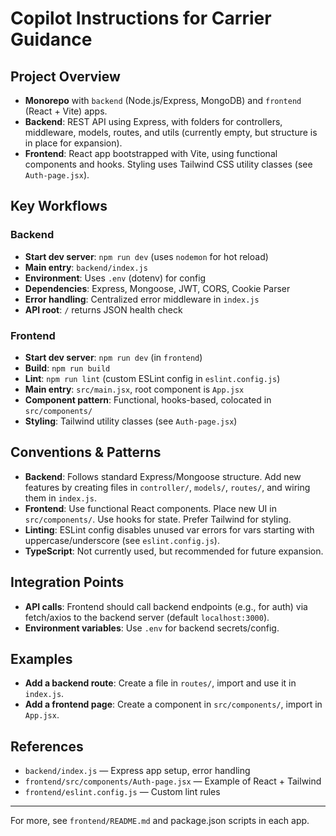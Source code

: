 # Copilot Instructions for Carrier Guidance

## Project Overview
- **Monorepo** with `backend` (Node.js/Express, MongoDB) and `frontend` (React + Vite) apps.
- **Backend**: REST API using Express, with folders for controllers, middleware, models, routes, and utils (currently empty, but structure is in place for expansion).
- **Frontend**: React app bootstrapped with Vite, using functional components and hooks. Styling uses Tailwind CSS utility classes (see `Auth-page.jsx`).

## Key Workflows
### Backend
- **Start dev server**: `npm run dev` (uses `nodemon` for hot reload)
- **Main entry**: `backend/index.js`
- **Environment**: Uses `.env` (dotenv) for config
- **Dependencies**: Express, Mongoose, JWT, CORS, Cookie Parser
- **Error handling**: Centralized error middleware in `index.js`
- **API root**: `/` returns JSON health check

### Frontend
- **Start dev server**: `npm run dev` (in `frontend`)
- **Build**: `npm run build`
- **Lint**: `npm run lint` (custom ESLint config in `eslint.config.js`)
- **Main entry**: `src/main.jsx`, root component is `App.jsx`
- **Component pattern**: Functional, hooks-based, colocated in `src/components/`
- **Styling**: Tailwind utility classes (see `Auth-page.jsx`)

## Conventions & Patterns
- **Backend**: Follows standard Express/Mongoose structure. Add new features by creating files in `controller/`, `models/`, `routes/`, and wiring them in `index.js`.
- **Frontend**: Use functional React components. Place new UI in `src/components/`. Use hooks for state. Prefer Tailwind for styling.
- **Linting**: ESLint config disables unused var errors for vars starting with uppercase/underscore (see `eslint.config.js`).
- **TypeScript**: Not currently used, but recommended for future expansion.

## Integration Points
- **API calls**: Frontend should call backend endpoints (e.g., for auth) via fetch/axios to the backend server (default `localhost:3000`).
- **Environment variables**: Use `.env` for backend secrets/config.

## Examples
- **Add a backend route**: Create a file in `routes/`, import and use it in `index.js`.
- **Add a frontend page**: Create a component in `src/components/`, import in `App.jsx`.

## References
- `backend/index.js` — Express app setup, error handling
- `frontend/src/components/Auth-page.jsx` — Example of React + Tailwind
- `frontend/eslint.config.js` — Custom lint rules

---
For more, see `frontend/README.md` and package.json scripts in each app.
